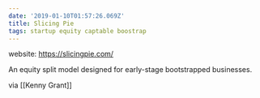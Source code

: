 ```yaml
---
date: '2019-01-10T01:57:26.069Z'
title: Slicing Pie
tags: startup equity captable boostrap
---
```


website: https://slicingpie.com/

An equity split model designed for early-stage bootstrapped businesses.

via [[Kenny Grant]]
